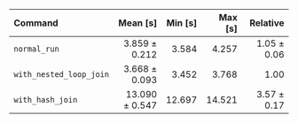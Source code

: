 | Command | Mean [s] | Min [s] | Max [s] | Relative |
|:---|---:|---:|---:|---:|
| `normal_run` | 3.859 ± 0.212 | 3.584 | 4.257 | 1.05 ± 0.06 |
| `with_nested_loop_join` | 3.668 ± 0.093 | 3.452 | 3.768 | 1.00 |
| `with_hash_join` | 13.090 ± 0.547 | 12.697 | 14.521 | 3.57 ± 0.17 |
